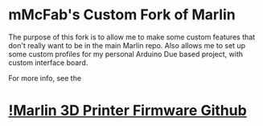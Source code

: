 # mMcFab's Custom Fork of Marlin

The purpose of this fork is to allow me to make some custom features that don't really want to be in the main Marlin repo. Also allows me to set up some custom profiles for my personal Arduino Due based project, with custom interface board. 

For more info, see the 
# [!Marlin 3D Printer Firmware Github](https://github.com/MarlinFirmware/Marlin)


